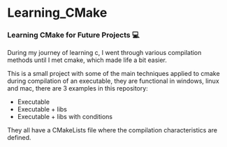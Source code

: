 # Learning_CMake 

<h3>Learning CMake for Future Projects 💻</h3> 


During my journey of learning c, I went through various compilation methods until I met cmake, which made life a bit easier.

This is a small project with some of the main techniques applied to cmake during compilation of an executable, they are functional in windows, linux and mac, there are 3 examples in this repository:

<ul>
    <li>Executable</li>
    <li>Executable + libs</li>
    <li>Executable + libs with conditions</li>
</ul>

They all have a CMakeLists file where the compilation characteristics are defined.
